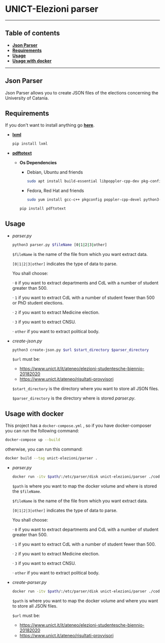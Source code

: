 # UNICT-Elezioni parser

------

## Table of contents

- **[Json Parser](#json-parser)**
- **[Requirements](#requirements)**
- **[Usage](#usage)**
- **[Usage with docker](#usage-with-docker)**

------



## Json Parser

Json Parser allows you to create JSON files of the elections concerning the University of Catania.



## Requirements

If you don't want to install anything go **[here](#usage-with-docker)**.

- **[lxml](https://pypi.org/project/lxml/)** 

  ```bash
  pip install lxml
  ```



- **[pdftotext](https://pypi.org/project/pdftotext/)**

  - **Os Dependencies**

    - Debian, Ubuntu and friends

      ```bash
      sudo apt install build-essential libpoppler-cpp-dev pkg-config python3-dev
      ```

    - Fedora, Red Hat and friends

      ```bash
      sudo yum install gcc-c++ pkgconfig poppler-cpp-devel python3-devel
      ```

    

    ```bash
    pip install pdftotext
    ```



## Usage

- *parser.py*

  ```bash
  python3 parser.py $fileName [0|1|2|3|other]
  ```

  `$fileName` is the name of the file from which you want extract data. 

  `[0|1|2|3|other]` indicates the type of data to parse.

  You shall choose:
  
  · `0` if you want to extract departments and CdL with a number of student greater than 500.

  · `1` if you want to extract CdL with a number of student fewer than 500 or PhD student elections.

  · `2` if you want to extract Medicine election.

  · `3` if you want to extract CNSU.
  
  · `other` if you want to extract political body.



- *create-json.py*

  ```bash
  python3 create-json.py $url $start_directory $parser_directory
  ```

  `$url` must be:

  - https://www.unict.it/it/ateneo/elezioni-studentesche-biennio-20182020
  - https://www.unict.it/ateneo/risultati-provvisori

  `$start_directory` is the directory where you want to store all JSON files.

  `$parser_directory` is the directory where is stored *parser.py*.



## Usage with docker

This project has a `docker-compose.yml` , so if you have docker-composer you can run the following command:

```bash
docker-compose up --build
```

otherwise, you can run this command:

```bash
docker build --tag unict-elezioni/parser .
```



- *parser.py*

  ```bash
  docker run -itv $path/:/etc/parser/disk unict-elezioni/parser ./code/parser.py ./disk/$fileName [0|1|2|3|other]
  ```

  `$path` is where you want to map the docker volume and where is stored the `$fileName`.

  `$fileName` is the name of the file from which you want extract data. 

  `[0|1|2|3|other]` indicates the type of data to parse.

  You shall choose:

  · `0` if you want to extract departments and CdL with a number of student greater than 500.

  · `1` if you want to extract CdL with a number of student fewer than 500.

  · `2` if you want to extract Medicine election.

  · `3` if you want to extract CNSU.
  
  · `other` if you want to extract political body.



- *create-parser.py*

  ```bash
  docker run -itv $path/:/etc/parser/disk unict-elezioni/parser ./code/create-json.py $url ./disk ./code
  ```

  `$path` is where you want to map the docker volume and where you want to store all JSON files.

  `$url` must be:

  - https://www.unict.it/it/ateneo/elezioni-studentesche-biennio-20182020
  - https://www.unict.it/ateneo/risultati-provvisori

